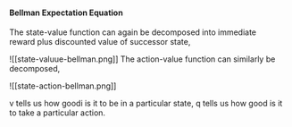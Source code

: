 



#### Bellman Expectation Equation

The state-value function can again be decomposed into immediate  
reward plus discounted value of successor state,

![[state-valuue-bellman.png]]
The action-value function can similarly be decomposed,

![[state-action-bellman.png]]

v tells us how goodi is it to be in a particular state, q tells us how good is it to take a particular action.
